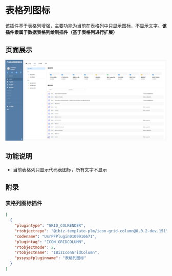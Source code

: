 # 表格列图标

该插件基于表格列增强，主要功能为当前在表格列中只显示图标，不显示文字。**该插件隶属于数据表格列绘制插件（基于表格列进行扩展）**

## 页面展示

![image](./public/assets/images/scene.png)

## 功能说明

- 当前表格列只显示代码表图标，所有文字不显示

## 附录

### 表格列图标插件

```json
[
  {
    "plugintype": "GRID_COLRENDER",
    "rtobjectrepo": "@ibiz-template-plm/icon-grid-column@0.0.2-dev.151",
    "codename": "UsrPFPlugin0109916671",
    "plugintag": "ICON_GRIDCOLUMN",
    "rtobjectmode": 2,
    "rtobjectname": "IBizIconGridColumn",
    "pssyspfpluginname": "表格列图标"
  }
]
```

